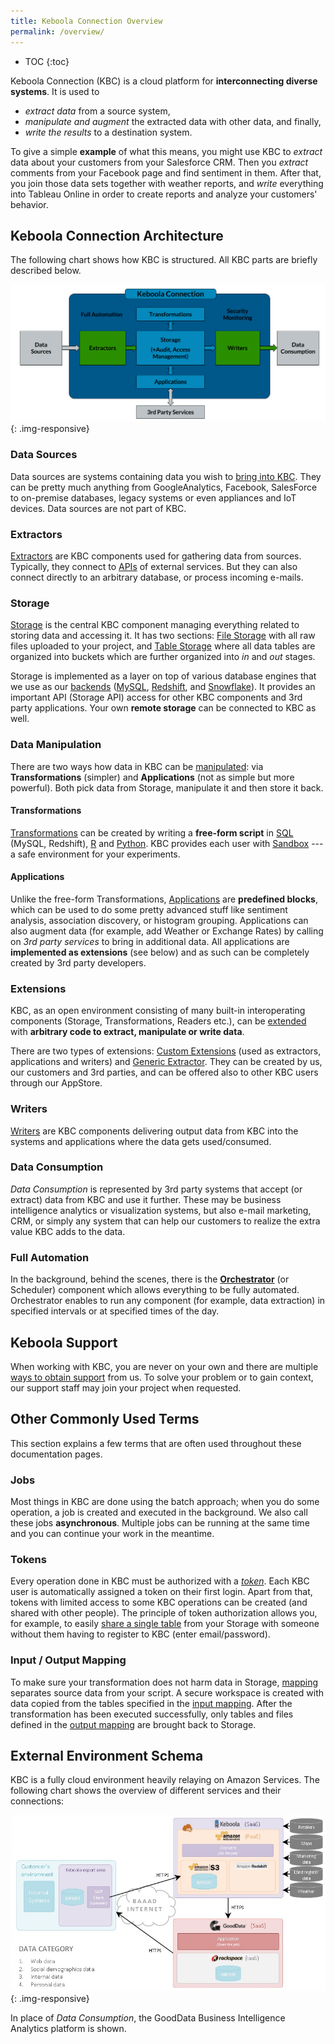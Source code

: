 ```yaml
---
title: Keboola Connection Overview
permalink: /overview/
---
```


* TOC
{:toc}

Keboola Connection (KBC) is a cloud platform for **interconnecting diverse systems**. It is used to

- *extract data* from a source system,
- *manipulate and augment* the extracted data with other data, and finally,
- *write the results* to a destination system.

To give a simple **example** of what this means, you might use KBC to *extract* data about your customers from your Salesforce CRM.
Then you *extract* comments from your Facebook page and find sentiment in them.
After that, you join those data sets together with weather reports, and *write* everything into Tableau Online
in order to create reports and analyze your customers' behavior.

## Keboola Connection Architecture

The following chart shows how KBC is structured. All KBC parts are briefly described below.

![KBC Structure Chart](/overview/kbc_structure.png){: .img-responsive}

### Data Sources
Data sources are systems containing data you wish to [bring into KBC](/tutorial/load/).
They can be pretty much anything from GoogleAnalytics, Facebook, SalesForce to on-premise databases,
legacy systems or even appliances and IoT devices. Data sources are not part of KBC.

### Extractors
[Extractors](/extractors/) are KBC components used for gathering data from sources.
Typically, they connect to [APIs](https://en.wikipedia.org/wiki/Web_API) of external
services. But they can also connect directly to an arbitrary database, or process incoming e-mails.

### Storage
[Storage](/storage/) is the central KBC component managing everything related to storing data and accessing it.
It has two sections: [File Storage](/storage/file-uploads/) with all raw files uploaded
to your project, and [Table Storage](/storage/tables/) where all data tables are organized
into buckets which are further organized into *in* and *out* stages.

Storage is implemented as a layer on top of various database engines that we use as our [backends](/manipulation/transformations/#backends) ([MySQL](https://www.mysql.com/),
[Redshift](https://aws.amazon.com/redshift/), and [Snowflake](http://www.snowflake.net/)).
It provides an important API (Storage API) access for other KBC components and 3rd party applications.
Your own **remote storage** can be connected to KBC as well.

### Data Manipulation
There are two ways how data in KBC can be [manipulated](/manipulation/): via **Transformations** (simpler)
and **Applications** (not as simple but more powerful).
Both pick data from Storage, manipulate it and then store it back.

#### Transformations
[Transformations](/manipulation/transformations/) can be created by writing a **free-form script** in
[SQL](https://en.wikipedia.org/wiki/SQL) (MySQL, Redshift), [R](https://www.r-project.org/about.html) and
[Python](https://www.python.org/about/). KBC provides each user with [Sandbox](/manipulation/transformations/sandbox/) --- a safe environment for your experiments.

#### Applications
Unlike the free-form Transformations, [Applications](/manipulation/applications/) are **predefined blocks**, which
can be used to do some pretty advanced stuff like sentiment analysis, association discovery, or histogram grouping.
Applications can also augment data (for example, add Weather or Exchange Rates) by calling on *3rd party services*
to bring in additional data.
All applications are **implemented as extensions** (see below) and as such can be completely created by 3rd party developers.

### Extensions
KBC, as an open environment consisting of many built-in interoperating components (Storage, Transformations, Readers etc.),
can be [extended](https://developers.keboola.com/extend/) with **arbitrary code to extract, manipulate or write data**.

There are two types of extensions: [Custom Extensions](https://developers.keboola.com/extend/)
(used as extractors, applications and writers) and
[Generic Extractor](https://developers.keboola.com/extend/generic-extractor/).
They can be created by us, our customers and 3rd parties, and can be offered also to other KBC users through our AppStore.

### Writers
[Writers](/writers/) are KBC components delivering output data from KBC into the systems and applications where the data gets used/consumed.

### Data Consumption
*Data Consumption* is represented by 3rd party systems that accept (or extract) data from KBC and use it further.
These may be business intelligence analytics or visualization systems, but also e-mail marketing, CRM,
or simply any system that can help our customers to realize the extra value KBC adds to the data.

### Full Automation
In the background, behind the scenes, there is the [**Orchestrator**](/orchestrator/)
(or Scheduler) component which allows everything to be fully automated.
Orchestrator enables to run any component (for example, data extraction) in specified intervals or at specified times of the day.

## Keboola Support
When working with KBC, you are never on your own and there are multiple [ways to obtain support](/management/support/) from us. 
To solve your problem or to gain context, our support staff may join your project when requested. 

## Other Commonly Used Terms
This section explains a few terms that are often used throughout these documentation pages.

### Jobs
Most things in KBC are done using the batch approach; when you do some operation, a job is created
and executed in the background. We also call these jobs **asynchronous**. Multiple jobs can be running at the same
time and you can continue your work in the meantime.

### Tokens
Every operation done in KBC must be authorized with a [*token*](/storage/tokens/). Each KBC user is automatically assigned a token on their first login.
Apart from that, tokens with limited access to some KBC operations can be created (and shared with other people).
The principle of token authorization allows you, for example, to easily [share a single table](/tutorial/management/#user-management)
from your Storage with someone without them having to register to KBC (enter email/password).

### Input / Output Mapping
To make sure your transformation does not harm data in Storage, [mapping](/manipulation/transformations/mappings)
separates source data from your script. A secure workspace is created with data copied from the tables specified
in the [input mapping](/manipulation/transformations/mappings/#input-mapping).
After the transformation has been executed successfully, only tables and files defined
in the [output mapping](/manipulation/transformations/mappings/#output-mapping) are brought back to Storage.

## External Environment Schema
KBC is a fully cloud environment heavily relaying on Amazon Services. The following chart shows the overview
of different services and their connections:

![External Environment Schema](/overview/kbc_environment.png){: .img-responsive}

In place of *Data Consumption*, the GoodData Business Intelligence Analytics platform is shown.

